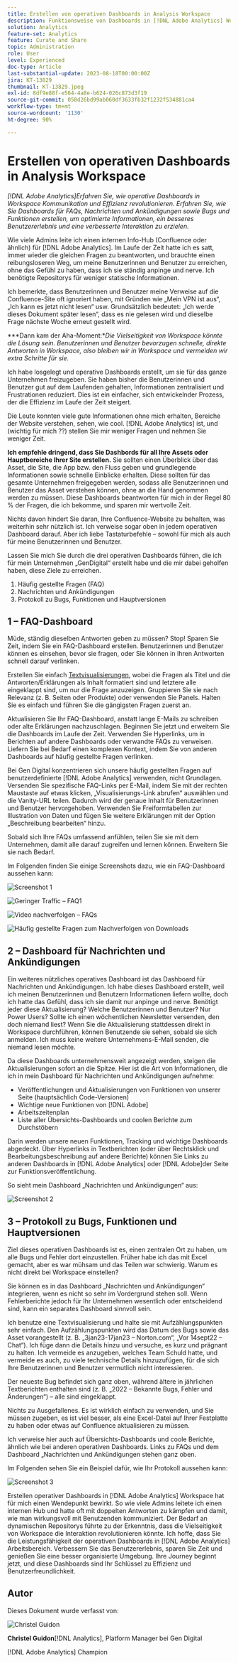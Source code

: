 ```yaml
---
title: Erstellen von operativen Dashboards in Analysis Workspace
description: Funktionsweise von Dashboards in [!DNL Adobe Analytics] Workspace revolutioniert Kommunikation und Effizienz.
solution: Analytics
feature-set: Analytics
feature: Curate and Share
topic: Administration
role: User
level: Experienced
doc-type: Article
last-substantial-update: 2023-08-18T00:00:00Z
jira: KT-13829
thumbnail: KT-13829.jpeg
exl-id: 8df9e88f-e564-4a8e-b624-026c873d3f19
source-git-commit: 058d26bd99ab060df3633fb32f1232f534881ca4
workflow-type: tm+mt
source-wordcount: '1130'
ht-degree: 90%

---
```


# Erstellen von operativen Dashboards in Analysis Workspace

_[!DNL Adobe Analytics]Erfahren Sie, wie operative Dashboards in Workspace Kommunikation und Effizienz revolutionieren. Erfahren Sie, wie Sie Dashboards für FAQs, Nachrichten und Ankündigungen sowie Bugs und Funktionen erstellen, um optimierte Informationen, ein besseres Benutzererlebnis und eine verbesserte Interaktion zu erzielen._


Wie viele Admins leite ich einen internen Info-Hub (Confluence oder ähnlich) für [!DNL Adobe Analytics]. Im Laufe der Zeit hatte ich es satt, immer wieder die gleichen Fragen zu beantworten, und brauchte einen reibungsloseren Weg, um meine Benutzerinnen und Benutzer zu erreichen, ohne das Gefühl zu haben, dass ich sie ständig anpinge und nerve. Ich benötigte Repositorys für weniger statische Informationen.

Ich bemerkte, dass Benutzerinnen und Benutzer meine Verweise auf die Confluence-Site oft ignoriert haben, mit Gründen wie „Mein VPN ist aus“, „Ich kann es jetzt nicht lesen“ usw. Grundsätzlich bedeutet: „Ich werde dieses Dokument später lesen“, dass es nie gelesen wird und dieselbe Frage nächste Woche erneut gestellt wird.

***Dann kam der Aha-Moment:**Die Vielseitigkeit von Workspace könnte die Lösung sein. Benutzerinnen und Benutzer bevorzugen schnelle, direkte Antworten in Workspace, also bleiben wir in Workspace und vermeiden wir extra Schritte für sie.*

Ich habe losgelegt und operative Dashboards erstellt, um sie für das ganze Unternehmen freizugeben. Sie haben bisher die Benutzerinnen und Benutzer gut auf dem Laufenden gehalten, Informationen zentralisiert und Frustrationen reduziert. Dies ist ein einfacher, sich entwickelnder Prozess, der die Effizienz im Laufe der Zeit steigert.

Die Leute konnten viele gute Informationen ohne mich erhalten, Bereiche der Website verstehen, sehen, wie cool. [!DNL Adobe Analytics] ist, und (wichtig für mich ??) stellen Sie mir weniger Fragen und nehmen Sie weniger Zeit.

**Ich empfehle dringend, dass Sie Dashbords für all Ihre Assets oder Hauptbereiche Ihrer Site erstellen.** Sie sollten einen Überblick über das Asset, die Site, die App bzw. den Fluss geben und grundlegende Informationen sowie schnelle Einblicke erhalten. Diese sollten für das gesamte Unternehmen freigegeben werden, sodass alle Benutzerinnen und Benutzer das Asset verstehen können, ohne an die Hand genommen werden zu müssen. Diese Dashboards beantworten für mich in der Regel 80 % der Fragen, die ich bekomme, und sparen mir wertvolle Zeit.

Nichts davon hindert Sie daran, Ihre Confluence-Website zu behalten, was weiterhin sehr nützlich ist. Ich verweise sogar oben in jedem operativen Dashboard darauf. Aber ich liebe Tastaturbefehle – sowohl für mich als auch für meine Benutzerinnen und Benutzer.

Lassen Sie mich Sie durch die drei operativen Dashboards führen, die ich für mein Unternehmen „GenDigital“ erstellt habe und die mir dabei geholfen haben, diese Ziele zu erreichen.

1. Häufig gestellte Fragen (FAQ)
1. Nachrichten und Ankündigungen
1. Protokoll zu Bugs, Funktionen und Hauptversionen


## 1 – FAQ-Dashboard

Müde, ständig dieselben Antworten geben zu müssen? Stop! Sparen Sie Zeit, indem Sie ein FAQ-Dashboard erstellen. Benutzerinnen und Benutzer können es einsehen, bevor sie fragen, oder Sie können in Ihren Antworten schnell darauf verlinken.

Erstellen Sie einfach [Textvisualisierungen](https://experienceleague.adobe.com/docs/analytics/analyze/analysis-workspace/visualizations/text.html?lang=de), wobei die Fragen als Titel und die Antworten/Erklärungen als Inhalt formatiert sind und letztere alle eingeklappt sind, um nur die Frage anzuzeigen. Gruppieren Sie sie nach Relevanz (z. B. Seiten oder Produkte) oder verwenden Sie Panels. Halten Sie es einfach und führen Sie die gängigsten Fragen zuerst an.

Aktualisieren Sie Ihr FAQ-Dashboard, anstatt lange E-Mails zu schreiben oder alte Erklärungen nachzuschlagen. Beginnen Sie jetzt und erweitern Sie die Dashboards im Laufe der Zeit. Verwenden Sie Hyperlinks, um in Berichten auf andere Dashboards oder verwandte FAQs zu verweisen. Liefern Sie bei Bedarf einen komplexen Kontext, indem Sie von anderen Dashboards auf häufig gestellte Fragen verlinken.

Bei Gen Digital konzentrieren sich unsere häufig gestellten Fragen auf benutzerdefinierte [!DNL Adobe Analytics] verwenden, nicht Grundlagen. Versenden Sie spezifische FAQ-Links per E-Mail, indem Sie mit der rechten Maustaste auf etwas klicken, „Visualisierungs-Link abrufen“ auswählen und die Vanity-URL teilen. Dadurch wird der genaue Inhalt für Benutzerinnen und Benutzer hervorgehoben. Verwenden Sie Freiformtabellen zur Illustration von Daten und fügen Sie weitere Erklärungen mit der Option „Beschreibung bearbeiten“ hinzu.

Sobald sich Ihre FAQs umfassend anfühlen, teilen Sie sie mit dem Unternehmen, damit alle darauf zugreifen und lernen können. Erweitern Sie sie nach Bedarf.

Im Folgenden finden Sie einige Screenshots dazu, wie ein FAQ-Dashboard aussehen kann:

![Screenshot 1](assets/screenshot-1_v2.png)

![Geringer Traffic – FAQ1](assets/low-traffic-faq.png)

![Video nachverfolgen – FAQs](assets/track-video-faq.png)

![Häufig gestellte Fragen zum Nachverfolgen von Downloads](assets/track-downloads-faq.png)

## 2 – Dashboard für Nachrichten und Ankündigungen

Ein weiteres nützliches operatives Dashboard ist das Dashboard für Nachrichten und Ankündigungen. Ich habe dieses Dashboard erstellt, weil ich meinen Benutzerinnen und Benutzern Informationen liefern wollte, doch ich hatte das Gefühl, dass ich sie damit nur anpinge und nerve. Benötigt jeder diese Aktualisierung? Welche Benutzerinnen und Benutzer? Nur Power Users? Sollte ich einen wöchentlichen Newsletter versenden, den doch niemand liest? Wenn Sie die Aktualisierung stattdessen direkt in Workspace durchführen, können Benutzende sie sehen, sobald sie sich anmelden. Ich muss keine weitere Unternehmens-E-Mail senden, die niemand lesen möchte.

Da diese Dashboards unternehmensweit angezeigt werden, steigen die Aktualisierungen sofort an die Spitze. Hier ist die Art von Informationen, die ich in mein Dashboard für Nachrichten und Ankündigungen aufnehme:

- Veröffentlichungen und Aktualisierungen von Funktionen von unserer Seite (hauptsächlich Code-Versionen)
- Wichtige neue Funktionen von [!DNL Adobe]
- Arbeitszeitenplan
- Liste aller Übersichts-Dashboards und coolen Berichte zum Durchstöbern

Darin werden unsere neuen Funktionen, Tracking und wichtige Dashboards abgedeckt. Über Hyperlinks in Textberichten (oder über Rechtsklick und Bearbeitungsbeschreibung auf andere Berichte) können Sie Links zu anderen Dashboards in [!DNL Adobe Analytics] oder [!DNL Adobe]der Seite zur Funktionsveröffentlichung.

So sieht mein Dashboard „Nachrichten und Ankündigungen“ aus:

![Screenshot 2](assets/screenshot-2.png)

## 3 – Protokoll zu Bugs, Funktionen und Hauptversionen

Ziel dieses operativen Dashboards ist es, einen zentralen Ort zu haben, um alle Bugs und Fehler dort einzustellen. Früher habe ich das mit Excel gemacht, aber es war mühsam und das Teilen war schwierig. Warum es nicht direkt bei Workspace einstellen?

Sie können es in das Dashboard „Nachrichten und Ankündigungen“ integrieren, wenn es nicht so sehr im Vordergrund stehen soll. Wenn Fehlerberichte jedoch für Ihr Unternehmen wesentlich oder entscheidend sind, kann ein separates Dashboard sinnvoll sein.

Ich benutze eine Textvisualisierung und halte sie mit Aufzählungspunkten sehr einfach. Den Aufzählungspunkten wird das Datum des Bugs sowie das Asset vorangestellt (z. B. „3jan23-17jan23 – Norton.com“, „Vor 14sept22 – Chat“). Ich füge dann die Details hinzu und versuche, es kurz und prägnant zu halten. Ich vermeide es anzugeben, welches Team Schuld hatte, und vermeide es auch, zu viele technische Details hinzuzufügen, für die sich Ihre Benutzerinnen und Benutzer vermutlich nicht interessieren.

Der neueste Bug befindet sich ganz oben, während ältere in jährlichen Textberichten enthalten sind (z. B. „2022 – Bekannte Bugs, Fehler und Änderungen“) – alle sind eingeklappt.

Nichts zu Ausgefallenes. Es ist wirklich einfach zu verwenden, und Sie müssen zugeben, es ist viel besser, als eine Excel-Datei auf Ihrer Festplatte zu haben oder etwas auf Confluence aktualisieren zu müssen.

Ich verweise hier auch auf Übersichts-Dashboards und coole Berichte, ähnlich wie bei anderen operativen Dashboards. Links zu FAQs und dem Dashboard „Nachrichten und Ankündigungen stehen ganz oben.

Im Folgenden sehen Sie ein Beispiel dafür, wie Ihr Protokoll aussehen kann:

![Screenshot 3](assets/screenshot-3.png)

Erstellen operativer Dashboards in [!DNL Adobe Analytics] Workspace hat für mich einen Wendepunkt bewirkt. So wie viele Admins leitete ich einen internen Hub und hatte oft mit doppelten Antworten zu kämpfen und damit, wie man wirkungsvoll mit Benutzenden kommuniziert. Der Bedarf an dynamischen Repositorys führte zu der Erkenntnis, dass die Vielseitigkeit von Workspace die Interaktion revolutionieren könnte. Ich hoffe, dass Sie die Leistungsfähigkeit der operativen Dashboards in [!DNL Adobe Analytics] Arbeitsbereich. Verbessern Sie das Benutzererlebnis, sparen Sie Zeit und genießen Sie eine besser organisierte Umgebung. Ihre Journey beginnt jetzt, und diese Dashboards sind Ihr Schlüssel zu Effizienz und Benutzerfreundlichkeit.

## Autor

Dieses Dokument wurde verfasst von:

![Christel Guidon](assets/Christel-Headshot-150.png)

**Christel Guidon**[!DNL Analytics],  Platform Manager bei Gen Digital

[!DNL Adobe Analytics] Champion

